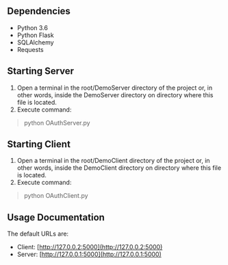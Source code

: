 Dependencies
------------
* Python 3.6
* Python Flask
* SQLAlchemy
* Requests

Starting Server
---------------
1. Open a terminal in the root/DemoServer directory of the project or, in other words, inside the DemoServer directory on directory where this file is located.
2. Execute command:
>python OAuthServer.py

Starting Client
---------------
1. Open a terminal in the root/DemoClient directory of the project or, in other words, inside the DemoClient directory on directory where this file is located.
2. Execute command:
>python OAuthClient.py

Usage Documentation
-------------------
The default URLs are:
* Client: [http://127.0.0.2:5000](http://127.0.0.2:5000)
* Server: [http://127.0.0.1:5000](http://127.0.0.1:5000)
